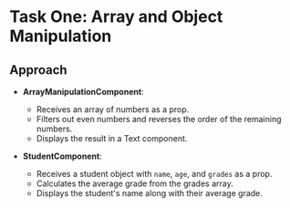 # Task One: Array and Object Manipulation

## Approach

- **ArrayManipulationComponent**: 
  - Receives an array of numbers as a prop.
  - Filters out even numbers and reverses the order of the remaining numbers.
  - Displays the result in a Text component.

- **StudentComponent**: 
  - Receives a student object with `name`, `age`, and `grades` as a prop.
  - Calculates the average grade from the grades array.
  - Displays the student's name along with their average grade.


